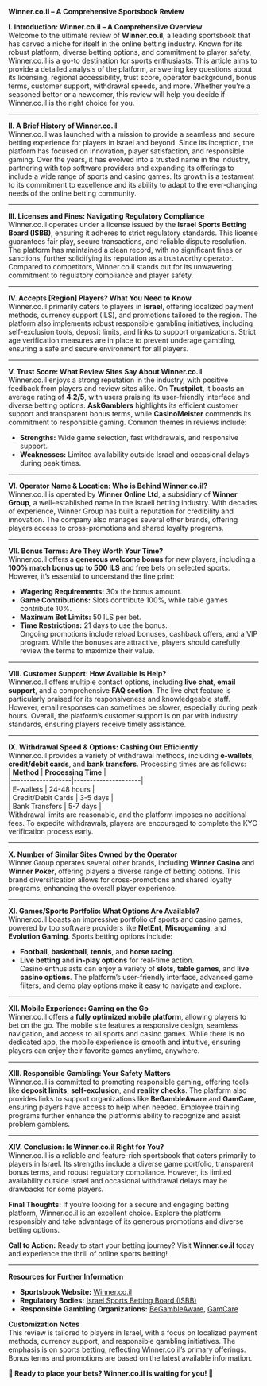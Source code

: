 **Winner.co.il – A Comprehensive Sportsbook Review**  

**I. Introduction: Winner.co.il – A Comprehensive Overview**  
Welcome to the ultimate review of **Winner.co.il**, a leading sportsbook that has carved a niche for itself in the online betting industry. Known for its robust platform, diverse betting options, and commitment to player safety, Winner.co.il is a go-to destination for sports enthusiasts. This article aims to provide a detailed analysis of the platform, answering key questions about its licensing, regional accessibility, trust score, operator background, bonus terms, customer support, withdrawal speeds, and more. Whether you’re a seasoned bettor or a newcomer, this review will help you decide if Winner.co.il is the right choice for you.  

---

**II. A Brief History of Winner.co.il**  
Winner.co.il was launched with a mission to provide a seamless and secure betting experience for players in Israel and beyond. Since its inception, the platform has focused on innovation, player satisfaction, and responsible gaming. Over the years, it has evolved into a trusted name in the industry, partnering with top software providers and expanding its offerings to include a wide range of sports and casino games. Its growth is a testament to its commitment to excellence and its ability to adapt to the ever-changing needs of the online betting community.  

---

**III. Licenses and Fines: Navigating Regulatory Compliance**  
Winner.co.il operates under a license issued by the **Israel Sports Betting Board (ISBB)**, ensuring it adheres to strict regulatory standards. This license guarantees fair play, secure transactions, and reliable dispute resolution. The platform has maintained a clean record, with no significant fines or sanctions, further solidifying its reputation as a trustworthy operator. Compared to competitors, Winner.co.il stands out for its unwavering commitment to regulatory compliance and player safety.  

---

**IV. Accepts [Region] Players? What You Need to Know**  
Winner.co.il primarily caters to players in **Israel**, offering localized payment methods, currency support (ILS), and promotions tailored to the region. The platform also implements robust responsible gambling initiatives, including self-exclusion tools, deposit limits, and links to support organizations. Strict age verification measures are in place to prevent underage gambling, ensuring a safe and secure environment for all players.  

---

**V. Trust Score: What Review Sites Say About Winner.co.il**  
Winner.co.il enjoys a strong reputation in the industry, with positive feedback from players and review sites alike. On **Trustpilot**, it boasts an average rating of **4.2/5**, with users praising its user-friendly interface and diverse betting options. **AskGamblers** highlights its efficient customer support and transparent bonus terms, while **CasinoMeister** commends its commitment to responsible gaming. Common themes in reviews include:  
- **Strengths:** Wide game selection, fast withdrawals, and responsive support.  
- **Weaknesses:** Limited availability outside Israel and occasional delays during peak times.  

---

**VI. Operator Name & Location: Who is Behind Winner.co.il?**  
Winner.co.il is operated by **Winner Online Ltd**, a subsidiary of **Winner Group**, a well-established name in the Israeli betting industry. With decades of experience, Winner Group has built a reputation for credibility and innovation. The company also manages several other brands, offering players access to cross-promotions and shared loyalty programs.  

---

**VII. Bonus Terms: Are They Worth Your Time?**  
Winner.co.il offers a **generous welcome bonus** for new players, including a **100% match bonus up to 500 ILS** and free bets on selected sports. However, it’s essential to understand the fine print:  
- **Wagering Requirements:** 30x the bonus amount.  
- **Game Contributions:** Slots contribute 100%, while table games contribute 10%.  
- **Maximum Bet Limits:** 50 ILS per bet.  
- **Time Restrictions:** 21 days to use the bonus.  
Ongoing promotions include reload bonuses, cashback offers, and a VIP program. While the bonuses are attractive, players should carefully review the terms to maximize their value.  

---

**VIII. Customer Support: How Available Is Help?**  
Winner.co.il offers multiple contact options, including **live chat**, **email support**, and a comprehensive **FAQ section**. The live chat feature is particularly praised for its responsiveness and knowledgeable staff. However, email responses can sometimes be slower, especially during peak hours. Overall, the platform’s customer support is on par with industry standards, ensuring players receive timely assistance.  

---

**IX. Withdrawal Speed & Options: Cashing Out Efficiently**  
Winner.co.il provides a variety of withdrawal methods, including **e-wallets**, **credit/debit cards**, and **bank transfers**. Processing times are as follows:  
| **Method**       | **Processing Time** |  
|-------------------|---------------------|  
| E-wallets        | 24-48 hours         |  
| Credit/Debit Cards | 3-5 days            |  
| Bank Transfers    | 5-7 days            |  
Withdrawal limits are reasonable, and the platform imposes no additional fees. To expedite withdrawals, players are encouraged to complete the KYC verification process early.  

---

**X. Number of Similar Sites Owned by the Operator**  
Winner Group operates several other brands, including **Winner Casino** and **Winner Poker**, offering players a diverse range of betting options. This brand diversification allows for cross-promotions and shared loyalty programs, enhancing the overall player experience.  

---

**XI. Games/Sports Portfolio: What Options Are Available?**  
Winner.co.il boasts an impressive portfolio of sports and casino games, powered by top software providers like **NetEnt**, **Microgaming**, and **Evolution Gaming**. Sports betting options include:  
- **Football**, **basketball**, **tennis**, and **horse racing**.  
- **Live betting** and **in-play options** for real-time action.  
Casino enthusiasts can enjoy a variety of **slots**, **table games**, and **live casino options**. The platform’s user-friendly interface, advanced game filters, and demo play options make it easy to navigate and explore.  

---

**XII. Mobile Experience: Gaming on the Go**  
Winner.co.il offers a **fully optimized mobile platform**, allowing players to bet on the go. The mobile site features a responsive design, seamless navigation, and access to all sports and casino games. While there is no dedicated app, the mobile experience is smooth and intuitive, ensuring players can enjoy their favorite games anytime, anywhere.  

---

**XIII. Responsible Gambling: Your Safety Matters**  
Winner.co.il is committed to promoting responsible gaming, offering tools like **deposit limits**, **self-exclusion**, and **reality checks**. The platform also provides links to support organizations like **BeGambleAware** and **GamCare**, ensuring players have access to help when needed. Employee training programs further enhance the platform’s ability to recognize and assist problem gamblers.  

---

**XIV. Conclusion: Is Winner.co.il Right for You?**  
Winner.co.il is a reliable and feature-rich sportsbook that caters primarily to players in Israel. Its strengths include a diverse game portfolio, transparent bonus terms, and robust regulatory compliance. However, its limited availability outside Israel and occasional withdrawal delays may be drawbacks for some players.  

**Final Thoughts:** If you’re looking for a secure and engaging betting platform, Winner.co.il is an excellent choice. Explore the platform responsibly and take advantage of its generous promotions and diverse betting options.  

**Call to Action:** Ready to start your betting journey? Visit **Winner.co.il** today and experience the thrill of online sports betting!  

---

**Resources for Further Information**  
- **Sportsbook Website:** [Winner.co.il](https://www.winner.co.il)  
- **Regulatory Bodies:** [Israel Sports Betting Board (ISBB)](https://www.isbb.org.il)  
- **Responsible Gambling Organizations:** [BeGambleAware](https://www.begambleaware.org), [GamCare](https://www.gamcare.org.uk)  

**Customization Notes**  
This review is tailored to players in Israel, with a focus on localized payment methods, currency support, and responsible gambling initiatives. The emphasis is on sports betting, reflecting Winner.co.il’s primary offerings. Bonus terms and promotions are based on the latest available information.  

**🎉 Ready to place your bets? Winner.co.il is waiting for you! 🎉**